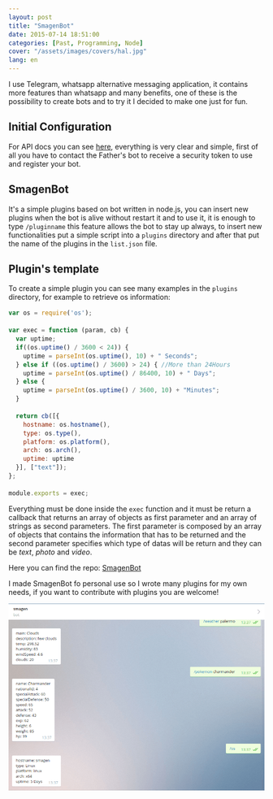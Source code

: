 ```yaml
---
layout: post
title: "SmagenBot"
date: 2015-07-14 18:51:00
categories: [Past, Programming, Node]
cover: "/assets/images/covers/hal.jpg"
lang: en
---
```



I use Telegram, whatsapp alternative messaging application, it contains more features than whatsapp and many benefits, one of these is the possibility to create bots and to try it I decided to make one just for fun.

## Initial Configuration
For API docs you can see [here](https://core.telegram.org/bots/api), everything is very clear and simple, first of all you have to contact the Father's bot to receive a security token to use and register your bot.

## SmagenBot
It's a simple plugins based on bot written in node.js, you can insert new plugins when the bot is alive without restart it and to use it, it is enough to type `/pluginname` this feature allows the bot to stay up always, to insert new functionalities put a simple script into a `plugins` directory and after that put the name of the plugins in the `list.json` file.

## Plugin's template
To create a simple plugin you can see many examples in the `plugins` directory, for example to retrieve os information:

```js
var os = require('os');

var exec = function (param, cb) {
  var uptime;
  if((os.uptime() / 3600 < 24)) {
    uptime = parseInt(os.uptime(), 10) + " Seconds";
  } else if ((os.uptime() / 3600) > 24) { //More than 24Hours
    uptime = parseInt(os.uptime() / 86400, 10) + " Days";
  } else {
    uptime = parseInt(os.uptime() / 3600, 10) + "Minutes";
  }

  return cb([{
    hostname: os.hostname(),
    type: os.type(),
    platform: os.platform(),
    arch: os.arch(),
    uptime: uptime
  }], ["text"]);
};

module.exports = exec;
```

Everything must be done inside the `exec` function and it must be return a callback that returns an array of objects as first parameter and an array of strings as second parameters. The first parameter is composed by an array of objects that contains the information that has to be returned and the second parameter specifies which type of datas will be return and they can be *text*, *photo* and *video*.

Here you can find the repo: [SmagenBot](https://github.com/dlion/smagenBot) 

I made SmagenBot fo personal use so I wrote many plugins for my own needs, if you want to contribute with plugins you are welcome!

![Example](/assets/images/posts/smagenbot.png)
